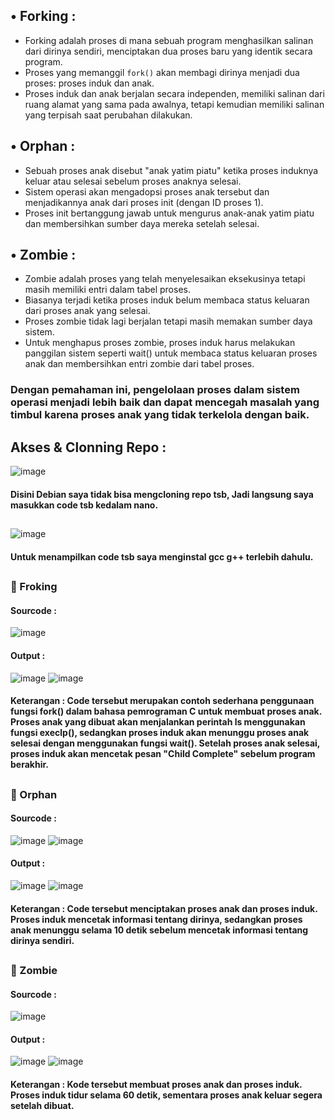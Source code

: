 ## •	Forking :
   - Forking adalah proses di mana sebuah program menghasilkan salinan dari dirinya sendiri, menciptakan dua proses baru yang identik secara program.
   - Proses yang memanggil `fork()` akan membagi dirinya menjadi dua proses: proses induk dan anak.
   - Proses induk dan anak berjalan secara independen, memiliki salinan dari ruang alamat yang sama pada awalnya, tetapi kemudian memiliki salinan yang terpisah saat perubahan dilakukan.

## •	Orphan :
   - Sebuah proses anak disebut "anak yatim piatu" ketika proses induknya keluar atau selesai sebelum proses anaknya selesai.
   - Sistem operasi akan mengadopsi proses anak tersebut dan menjadikannya anak dari proses init (dengan ID proses 1).
   - Proses init bertanggung jawab untuk mengurus anak-anak yatim piatu dan membersihkan sumber daya mereka setelah selesai.

## •	Zombie :
   - Zombie adalah proses yang telah menyelesaikan eksekusinya tetapi masih memiliki entri dalam tabel proses.
   - Biasanya terjadi ketika proses induk belum membaca status keluaran dari proses anak yang selesai.
   - Proses zombie tidak lagi berjalan tetapi masih memakan sumber daya sistem.
   - Untuk menghapus proses zombie, proses induk harus melakukan panggilan sistem seperti wait() untuk membaca status keluaran proses anak dan membersihkan entri zombie dari tabel proses.

### Dengan pemahaman ini, pengelolaan proses dalam sistem operasi menjadi lebih baik dan dapat mencegah masalah yang timbul karena proses anak yang tidak terkelola dengan baik.
##
## Akses & Clonning Repo :
![image](https://github.com/fahmiwulidan/SysOP24-3123521009/assets/160559491/e251eeca-4b2e-4bae-82c4-f809d4179790)
#### Disini Debian saya tidak bisa mengcloning repo tsb, Jadi langsung saya masukkan code tsb kedalam nano.
##
![image](https://github.com/fahmiwulidan/SysOP24-3123521009/assets/160559491/41de27e9-3cf7-4a7b-bf37-3617bfe0b4fe)
#### Untuk menampilkan code tsb saya menginstal gcc g++ terlebih dahulu.
##
### 	Froking
#### Sourcode : 
![image](https://github.com/fahmiwulidan/SysOP24-3123521009/assets/160559491/5f4bf5ef-9d7d-460e-aae5-082a2c976d28)
#### Output :
![image](https://github.com/fahmiwulidan/SysOP24-3123521009/assets/160559491/81ff89b7-6b5f-429d-92c4-011b24c84148)
![image](https://github.com/fahmiwulidan/SysOP24-3123521009/assets/160559491/e79b2781-006f-40a7-8b34-9d4fe11d2795)
#### Keterangan : Code tersebut merupakan contoh sederhana penggunaan fungsi fork() dalam bahasa pemrograman C untuk membuat proses anak. Proses anak yang dibuat akan menjalankan perintah ls menggunakan fungsi execlp(), sedangkan proses induk akan menunggu proses anak selesai dengan menggunakan fungsi wait(). Setelah proses anak selesai, proses induk akan mencetak pesan "Child Complete" sebelum program berakhir.
##
### 	Orphan
#### Sourcode : 
![image](https://github.com/fahmiwulidan/SysOP24-3123521009/assets/160559491/fc02b6f1-a99b-486a-9a0c-5f65f134773a)
![image](https://github.com/fahmiwulidan/SysOP24-3123521009/assets/160559491/5169dc91-d69d-40f2-b0ed-d73b2d0b84e2)
#### Output :
![image](https://github.com/fahmiwulidan/SysOP24-3123521009/assets/160559491/8630fd85-8a7e-4510-894b-835ebff63a6b)
![image](https://github.com/fahmiwulidan/SysOP24-3123521009/assets/160559491/aa2e45d3-f045-45c3-ac4f-746940ac6a60)
#### Keterangan : Code tersebut menciptakan proses anak dan proses induk. Proses induk mencetak informasi tentang dirinya, sedangkan proses anak menunggu selama 10 detik sebelum mencetak informasi tentang dirinya sendiri.
##
### 	Zombie
#### Sourcode :
![image](https://github.com/fahmiwulidan/SysOP24-3123521009/assets/160559491/4f167e2a-4a28-498c-b747-386d05a45a91)
#### Output :
![image](https://github.com/fahmiwulidan/SysOP24-3123521009/assets/160559491/c4dadeef-d19d-42bc-8742-9ee81763f70a)
![image](https://github.com/fahmiwulidan/SysOP24-3123521009/assets/160559491/285b5eb3-9b8e-4903-9ed0-98f0b13e2db4)
#### Keterangan : Kode tersebut membuat proses anak dan proses induk. Proses induk tidur selama 60 detik, sementara proses anak keluar segera setelah dibuat.
##
